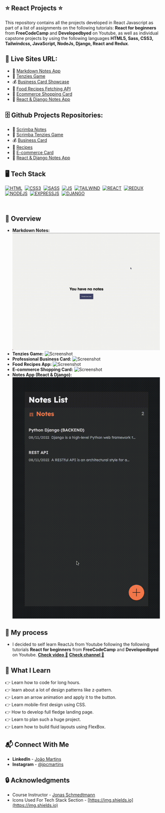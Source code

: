 ## ⭐ React Projects ⭐

This repository contains all the projects developed in React Javascript as part of a list of assignments on the following tutorials: **React for beginners** from **FreeCodeCamp** and **Developedbyed** on Youtube, as well as individual capstone projects by using the following languages **HTML5, Sass, CSS3, Tailwindcss, JavaScript, NodeJs, Django, React and Redux**.

## 🔗 Live Sites URL:

- 🔎 <a href="https://scrimba-notes.joao-martins.net/">Markdown Notes App</a>
- 🧨 <a href="https://tenzies.joao-martins.net/">Tenzies Game</a>
- 💰 <a href="https://business-card.joao-martins.net/">Business Card Showcase</a>
- 📍 <a href="https://recipes.joao-martins.net/">Food Recipes Fetching API</a>
- 🍔 <a href="https://ecomm2.joao-martins.net/">Ecommerce Shopping Card</a>
- 🍔 <a href="https://dj-notes.joao-martins.net/">React & Django Notes App</a>

## 🗄️ Github Projects Repositories:

- 🔎 <a href="https://github.com/joao82/scrimba-notes">Scrimba Notes</a>
- 🧨 <a href="https://github.com/joao82/scrimba-tenzies">Scrimba Tenzies Game</a>
- 💰 <a href="https://github.com/joao82/business-card">Business Card</a>
- 🍔 <a href="https://github.com/joao82/recipes">Recipes</a>
- 📍 <a href="https://github.com/joao82/reduxStore">E-commerce Card</a>
- 📍 <a href="https://github.com/joao82/django-notes">React & Django Notes App</a>

## 🖥️ Tech Stack

[![HTML](https://img.shields.io/badge/html5%20-%23E34F26.svg?&style=for-the-badge&logo=html5&logoColor=white)](https://github.com/joao82)&nbsp;
[![CSS3](https://img.shields.io/badge/css3%20-%231572B6.svg?&style=for-the-badge&logo=css3&logoColor=white)](https://github.com/joao82)&nbsp;
[![SASS](https://img.shields.io/badge/Sass-CC6699?style=for-the-badge&logo=sass&logoColor=white)](https://github.com/joao82)&nbsp;
[![JS](https://img.shields.io/badge/javascript%20-%23323330.svg?&style=for-the-badge&logo=javascript&logoColor=%23F7DF1E)](https://github.com/joao82)&nbsp;
[![TAILWIND](https://img.shields.io/badge/Tailwind_CSS-38B2AC?style=for-the-badge&logo=tailwind-css&logoColor=white)](https://github.com/joao82)&nbsp;
[![REACT](https://img.shields.io/badge/react-%2320232a.svg?style=for-the-badge&logo=react&logoColor=%2361DAFB)](https://github.com/joao82)&nbsp;
[![REDUX](https://img.shields.io/badge/Redux-593D88?style=for-the-badge&logo=redux&logoColor=white)](https://github.com/joao82)&nbsp;
[![NODEJS](https://img.shields.io/badge/Node.js-43853D?style=for-the-badge&logo=node.js&logoColor=white)](https://github.com/joao82)&nbsp;
[![EXPRESSJS](https://img.shields.io/badge/Express.js-404D59?style=for-the-badge)](https://github.com/joao82)&nbsp;
[![DJANGO](https://img.shields.io/badge/Django-092E20?style=for-the-badge&logo=django&logoColor=white)](https://github.com/joao82)&nbsp;

<br>

## 📸 Overview

- **Markdown Notes:**
  ![Screenshot](./static/notes.gif?raw=true "Markdown Notes App")
- **Tenzies Game:**
  ![Screenshot](./static/tenzies.gif?raw=true "Tenzies Game")
- **Professional Business Card:**
  ![Screenshot](./static/business-card.gif?raw=true "Business Card")
- **Food Recipes App:**
  ![Screenshot](./static/delicious.gif?raw=true "React Web Recipes App")
- **E-commerce Shopping Card:**
  ![Screenshot](./static/ecom.gif?raw=true "e-commerce shopping card")
- **Notes App (React & Django):**
  ![Screenshot](./static/dj-notes.gif?raw=true "Django React Notes App")

## 🚀 My process

- I decided to self learn ReactJs from Youtube following the following tutorials **React for beginners** from **FreeCodeCamp** and **Developedbyed** on Youtube.
  <a href="https://www.youtube.com/watch?v=bMknfKXIFA8">**Check video 🚀**</a>
  <a href="https://www.youtube.com/@developedbyed"> **Check channel 🚀**</a>

## 📌 What I Learn

👉 Learn how to code for long hours.  
👉 learn about a lot of design patterns like z-pattern.  
👉 Learn an arrow animation and apply it to the button.  
👉 Learn mobile-first design using CSS.  
👉 How to develop full fledge landing page.  
👉 Learn to plan such a huge project.  
👉 Learn how to build fluid layouts using FlexBox.

## 📬 Connect With Me

- **LinkedIn** - [João Martins](https://www.linkedin.com/in/joão-pedro-martins-755ba64b/)
- **Instagram** - [@jpcmartins](https://www.instagram.com/jpcmartins/)

## 🔒 Acknowledgments

- Course Instructor - [Jonas Schmedtmann](https://github.com/jonasschmedtmann)
- Icons Used For Tech Stack Section - [https://img.shields.io](https://img.shields.io)
